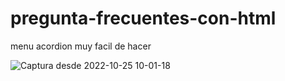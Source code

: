 # pregunta-frecuentes-con-html
menu acordion muy facil de hacer 


![Captura desde 2022-10-25 10-01-18](https://user-images.githubusercontent.com/64230830/197780412-19115f5e-8319-4b4d-b3f3-c752e55a36ad.png)
